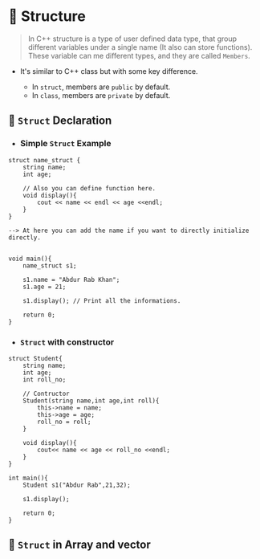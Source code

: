 # 💫 Structure
> In C++ structure is a type of user defined data type, that group different variables under a single name (It also can store functions). These variable can me different types, and they are called `Members`.

* It's similar to C++ class but with some key difference.

    * In `struct`, members are `public` by default.
    * In `class`, members are `private` by default.

## 📔 `Struct` Declaration
* ### Simple `Struct` Example
```
struct name_struct {
    string name;
    int age;

    // Also you can define function here.
    void display(){
        cout << name << endl << age <<endl;
    }
} 

--> At here you can add the name if you want to directly initialize directly.


void main(){
    name_struct s1;

    s1.name = "Abdur Rab Khan";
    s1.age = 21;

    s1.display(); // Print all the informations.

    return 0;
}
```

* ### `Struct` with constructor
```
struct Student{
    string name;
    int age;
    int roll_no;
    
    // Contructor
    Student(string name,int age,int roll){
        this->name = name;
        this->age = age;
        roll_no = roll;
    }

    void display(){
        cout<< name << age << roll_no <<endl;
    }
}

int main(){
    Student s1("Abdur Rab",21,32);

    s1.display();

    return 0;
}
```

## 📃 `Struct` in Array and vector

